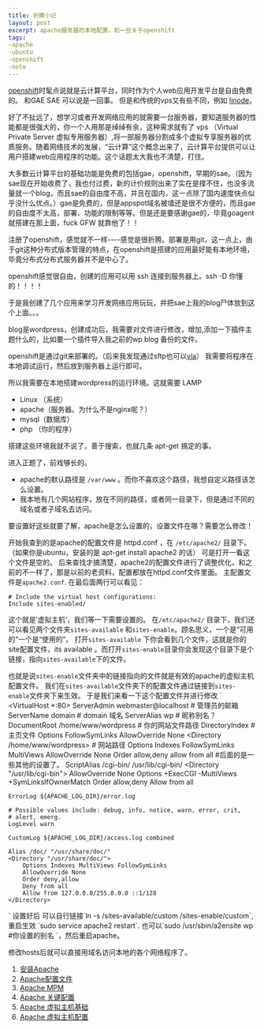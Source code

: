 ```yaml
---
title: 折腾小记
layout: post
excerpt: apache服务器的本地配置，和一些关于openshift
tags: 
-apache
-ubuntu
-openshift
-note
---
```



[openshift]()时髦点说就是云计算平台，同时作为个人web应用开发平台是自由免费的。
和GAE SAE 可以说是一回事。
但是和传统的vps又有些不同，例如 [linode]()。

好了不扯远了，想学习或者开发网络应用的就需要一台服务器，要知道服务器的性能都是很强大的，你一个人用那是绰绰有余，这种需求就有了 vps （Virtual Private Server 虚拟专用服务器）,将一部服务器分割成多个虚拟专享服务器的优质服务。随着网络技术的发展，“云计算”这个概念出来了，云计算平台提供可以让用户搭建web应用程序的功能。这个话题太大我也不清楚，打住。

大多数云计算平台的基础功能是免费的包括gae，openshift，早期的sae。（因为sae现在开始收费了，我也付过费，新的计价规则出来了实在是撑不住，也没多流量就一个blog，而且sae的自由度不高，并且在国内，这一点除了国内速度快点似乎没什么优点。）gae是免费的，但是appspot域名被墙还是很不方便的，而且gae的自由度不太高，部署、功能的限制等等。但是还是要感谢gae的，毕竟goagent就搭建在那上面，fuck GFW 就靠他了！！

注册了openshift，感觉就不一样----感觉是很折腾。部署是用git，这一点上，由于git这种分布式版本管理的特点，在openshift是搭建的应用最好能有本地环境，毕竟分布式分布式服务器并不是中心了。

openshift感觉很自由，创建的应用可以用 ssh 连接到服务器上。ssh -D 你懂的！！！！

于是我创建了几个应用来学习开发网络应用玩玩，并把sae上我的blog尸体放到这个上面。。。

blog是wordpress，创建成功后，我需要对文件进行修改，增加,添加一下插件主题什么的，比如要一个插件导入我之前的wp blog 备份的文件。

openshift是通过git来部署的。（后来我发现通过sftp也可以[via](https://openshift.redhat.com/community/blogs/getting-started-with-sftp-and-openshift)）
我需要将程序在本地调试运行，然后放到服务器上运行即可。

所以我需要在本地搭建wordpress的运行环境。这就需要 LAMP
- Linux （系统）
- apache（服务器。为什么不是nginx呢？）
- mysql（数据库）
- php （你的程序）

搭建这些环境我就不说了，善于搜索，也就几条 apt-get 搞定的事。

进入正题了，前戏够长的。

* apache的默认路径是 `/var/www` 。而你不喜欢这个路径，我想自定义路径该怎么设置。
* 我本地有几个网站程序，放在不同的路径，或者同一目录下，但是通过不同的域名或者子域名去访问。

要设置好这些就要了解，apache是怎么设置的，设置文件在哪？需要怎么修改！

开始我查到的是apache的配置文件是 httpd.conf ，在 `/etc/apache2/` 目录下。（如果你是ubuntu，安装的是 apt-get install apache2 的话）
可是打开一看这个文件是空的。
后来查找才搞清楚，apache2的配置文件进行了调整优化，和之前的不一样了，那是以前的老资料，配置都放在httpd.conf文件里面。
主配置文件是`apache2.conf`.
在最后面两行可以看见：

	# Include the virtual host configurations:
	Include sites-enabled/

这个就是’虚拟主机‘，我们等一下需要设置的。
在`/etc/apache2/` 目录下，我们还可以看见两个文件夹`sites-available` 和`sites-enable`。顾名思义，一个是“可用的”一个是“使用的”。
打开`sites-available` 下你会看到几个文件，这就是你的site配置文件，its available 。而打开`sites-enable`目录你会发现这个目录下是个链接，指向`sites-available`下的文件。

也就是说`sites-enable`文件夹中的链接指向的文件就是有效的apache的虚拟主机配置文件。
我们在`sites-available`文件夹下的配置文件通过链接到`sites-enable`文件夹下来生效。
于是我们来看一下这个配置文件并进行修改
`
<VirtualHost *:80>
	ServerAdmin webmaster@localhost   # 管理员的邮箱
	ServerName  domain                # domain 域名
	ServerAlias wp                    # 昵称别名？
	DocumentRoot /home/www/wordpress  # 你的网站文件路径
	DirectoryIndex                    # 主页文件
	<Directory />
		Options FollowSymLinks
		AllowOverride None
	</Directory>
	<Directory /home/www/wordpress>   # 网站路径
		Options Indexes FollowSymLinks MultiViews
		AllowOverride None
		Order allow,deny
		allow from all
	</Directory>
	#后面的是一些其他的设置了。
	ScriptAlias /cgi-bin/ /usr/lib/cgi-bin/
	<Directory "/usr/lib/cgi-bin">
		AllowOverride None
		Options +ExecCGI -MultiViews +SymLinksIfOwnerMatch
		Order allow,deny
		Allow from all
	</Directory>

	ErrorLog ${APACHE_LOG_DIR}/error.log

	# Possible values include: debug, info, notice, warn, error, crit,
	# alert, emerg.
	LogLevel warn

	CustomLog ${APACHE_LOG_DIR}/access.log combined

    Alias /doc/ "/usr/share/doc/"
    <Directory "/usr/share/doc/">
        Options Indexes MultiViews FollowSymLinks
        AllowOverride None
        Order deny,allow
        Deny from all
        Allow from 127.0.0.0/255.0.0.0 ::1/128
    </Directory>

</VirtualHost>
`
设置好后 可以自行链接`ln -s /sites-available/custom  /sites-enable/custom`,重启生效 `sudo service apache2 restart`.
也可以`sudo /usr/sbin/a2ensite wp   #你设置的别名 `，然后重启apache。

修改hosts后就可以直接用域名访问本地的各个网络程序了。

1. [安装Apache](http://blog.danthought.com/2012/10/ubuntu-apache-quick-guide-one-install-apache/)
2. [Apache配置文件](http://blog.danthought.com/2012/10/ubuntu-apache-quick-guide-about-apache-configuration/)
3. [Apache MPM](http://blog.danthought.com/2012/10/ubuntu-apache-quick-guide-about-apache-mpm/)
4. [Apache 关键配置](http://blog.danthought.com/2012/11/ubuntu-apache-quick-guide-about-key-configuration/)
5. [Apache 虚拟主机基础](http://blog.danthought.com/2012/11/ubuntu-apache-quick-guide-about-virtual-host-basic/)
6. [Apache 虚拟主机配置](http://blog.danthought.com/2012/11/ubuntu-apache-quick-guide-about-virtual-host-configuration/)


























